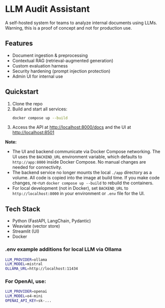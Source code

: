 # LLM Audit Assistant

A self-hosted system for teams to analyze internal documents using LLMs. Warning, this is a proof of concept and not for production use. 

## Features
- Document ingestion & preprocessing
- Contextual RAG (retrieval-augmented generation)
- Custom evaluation harness
- Security hardening (prompt injection protection)
- Admin UI for internal use

## Quickstart

1. Clone the repo
2. Build and start all services:
   ```sh
   docker compose up --build
   ```
3. Access the API at [http://localhost:8000/docs](http://localhost:8000/docs) and the UI at [http://localhost:8501](http://localhost:8501)

**Note:**
- The UI and backend communicate via Docker Compose networking. The UI uses the `BACKEND_URL` environment variable, which defaults to `http://app:8000` inside Docker Compose. No manual changes are needed for connectivity.
- The backend service no longer mounts the local `./app` directory as a volume. All code is copied into the image at build time. If you make code changes, re-run `docker compose up --build` to rebuild the containers.
- For local development (not in Docker), set `BACKEND_URL` to `http://localhost:8000` in your environment or `.env` file for the UI.

## Tech Stack
- Python (FastAPI, LangChain, Pydantic)
- Weaviate (vector store)
- Streamlit (UI)
- Docker

### .env example additions for local LLM via Ollama
```bash
LLM_PROVIDER=ollama
LLM_MODEL=mistral
OLLAMA_URL=http://localhost:11434
```
### For OpenAI, use:
```bash
LLM_PROVIDER=openai
LLM_MODEL=o4-mini
OPENAI_API_KEY=sk-...
```